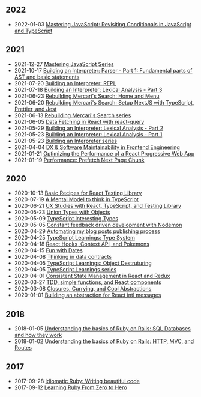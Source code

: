 <div class="tags">

## 2022

- <time class="date">2022-01-03</time> <span>[Mastering JavaScript: Revisiting Conditionals in JavaScript and TypeScript](/series/mastering-javascript/revisiting-conditionals-in-javascript-and-typescript)</span>

## 2021

- <time class="date">2021-12-27</time> <span>[Mastering JavaScript Series](/series/mastering-javascript)</span>
- <time class="date">2021-10-17</time> <span>[Building an Interpreter: Parser - Part 1: Fundamental parts of AST and basic statements](/series/building-an-interpreter/parser-part-1)</span>
- <time class="date">2021-07-20</time> <span>[Building an Interpreter: REPL](/series/building-an-interpreter/repl)</span>
- <time class="date">2021-07-18</time> <span>[Building an Interpreter: Lexical Analysis - Part 3](/series/building-an-interpreter/lexical-analysis-part-3)</span>
- <time class="date">2021-06-23</time> <span>[Rebuilding Mercari's Search: Home and Menu](/series/rebuilding-mercaris-search/home-menu)</span>
- <time class="date">2021-06-20</time> <span>[Rebuilding Mercari's Search: Setup NextJS with TypeScript, Prettier, and Jest](/series/rebuilding-mercaris-search/setup-nextjs-with-typescript-prettier-and-jest)</span>
- <time class="date">2021-06-13</time> <span>[Rebuilding Mercari's Search series](/series/rebuilding-mercaris-search)</span>
- <time class="date">2021-06-05</time> <span>[Data Fetching in React with react-query](/data-fetching-in-react-with-react-query)</span>
- <time class="date">2021-05-29</time> <span>[Building an Interpreter: Lexical Analysis - Part 2](/series/building-an-interpreter/lexical-analysis-part-2)</span>
- <time class="date">2021-05-23</time> <span>[Building an Interpreter: Lexical Analysis - Part 1](/series/building-an-interpreter/lexical-analysis-part-1)</span>
- <time class="date">2021-05-23</time> <span>[Building an Interpreter series](/series/building-an-interpreter)</span>
- <time class="date">2021-04-04</time> <span>[DX & Software Maintainability in Frontend Engineering](/dx-and-software-maintainability-in-frontend-engineering)</span>
- <time class="date">2021-01-21</time> <span>[Optimizing the Performance of a React Progressive Web App](/optimizing-the-performance-of-a-react-progressive-web-app)</span>
- <time class="date">2021-01-19</time> <span>[Performance: Prefetch Next Page Chunk](/performance-prefetch-next-pages-chunks)</span>

## 2020

- <time class="date">2020-10-13</time> <span>[Basic Recipes for React Testing Library](/basic-recipes-for-react-testing-library)</span>
- <time class="date">2020-07-19</time> <span>[A Mental Model to think in TypeScript](/a-mental-model-to-think-in-typescript)</span>
- <time class="date">2020-06-21</time> <span>[UX Studies with React, TypeScript, and Testing Library](/ux-studies-with-react-typescript-and-testing-library)</span>
- <time class="date">2020-05-23</time> <span>[Union Types with Objects](/series/typescript-learnings/union-types-with-objects)</span>
- <time class="date">2020-05-09</time> <span>[TypeScript Interesting Types](/series/typescript-learnings/interesting-types)</span>
- <time class="date">2020-05-05</time> <span>[Constant feedback driven development with Nodemon](/constant-feedback-driven-development-with-nodemon)</span>
- <time class="date">2020-04-29</time> <span>[Automating my blog posts publishing process](/publisher-a-tooling-to-automate-the-process-to-publish-my-blog-posts)</span>
- <time class="date">2020-04-25</time> <span>[TypeScript Learnings: Type System](/series/typescript-learnings/type-system)</span>
- <time class="date">2020-04-18</time> <span>[React Hooks, Context API, and Pokemons](/react-hooks-context-api-and-pokemons)</span>
- <time class="date">2020-04-15</time> <span>[Fun with Dates](/fun-with-dates)</span>
- <time class="date">2020-04-08</time> <span>[Thinking in data contracts](/thinking-in-data-contracts)</span>
- <time class="date">2020-04-05</time> <span>[TypeScript Learnings: Object Destruturing](/series/typescript-learnings/object-destructuring)</span>
- <time class="date">2020-04-05</time> <span>[TypeScript Learnings series](/series/typescript-learnings)</span>
- <time class="date">2020-04-01</time> <span>[Consistent State Management in React and Redux](/consistent-state-management-in-react-and-redux)</span>
- <time class="date">2020-03-27</time> <span>[TDD, simple functions, and React components](/tdd-functions-and-react-components)</span>
- <time class="date">2020-03-08</time> <span>[Closures, Currying, and Cool Abstractions](/closure-currying-and-cool-abstractions)</span>
- <time class="date">2020-01-01</time> <span>[Building an abstraction for React intl messages](/building-an-abstraction-for-react-internationalization-messages)</span>

## 2018

- <time class="date">2018-01-05</time> <span>[Understanding the basics of Ruby on Rails: SQL Databases and how they work](/understanding-the-basics-of-ruby-on-rails-sql-databases-and-how-they-work)</span>
- <time class="date">2018-01-02</time> <span>[Understanding the basics of Ruby on Rails: HTTP, MVC, and Routes](/understanding-the-basics-of-ruby-on-rails-http-mvc-and-routes)</span>

## 2017

- <time class="date">2017-09-28</time> <span>[Idiomatic Ruby: Writing beautiful code](/writing-idiomatic-beautiful-ruby-code)</span>
- <time class="date">2017-09-12</time> <span>[Learning Ruby From Zero to Hero](/learning-ruby-from-zero-to-hero)</span>

</div>
